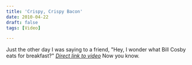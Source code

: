 ```yaml
---
title: 'Crispy, Crispy Bacon'
date: 2010-04-22
draft: false
tags: [Video]

---
```


Just the other day I was saying to a friend, "Hey, I wonder what Bill Cosby eats for breakfast?"  _[Direct link to video](http://vimeo.com/11111910)_ Now you know.